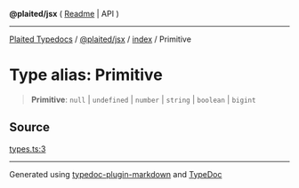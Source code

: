 **@plaited/jsx** ( [Readme](../../README.md) \| API )

***

[Plaited Typedocs](../../../../modules.md) / [@plaited/jsx](../../modules.md) / [index](../README.md) / Primitive

# Type alias: Primitive

> **Primitive**: `null` \| `undefined` \| `number` \| `string` \| `boolean` \| `bigint`

## Source

[types.ts:3](https://github.com/plaited/plaited/blob/d85458a/libs/jsx/src/types.ts#L3)

***

Generated using [typedoc-plugin-markdown](https://www.npmjs.com/package/typedoc-plugin-markdown) and [TypeDoc](https://typedoc.org/)
